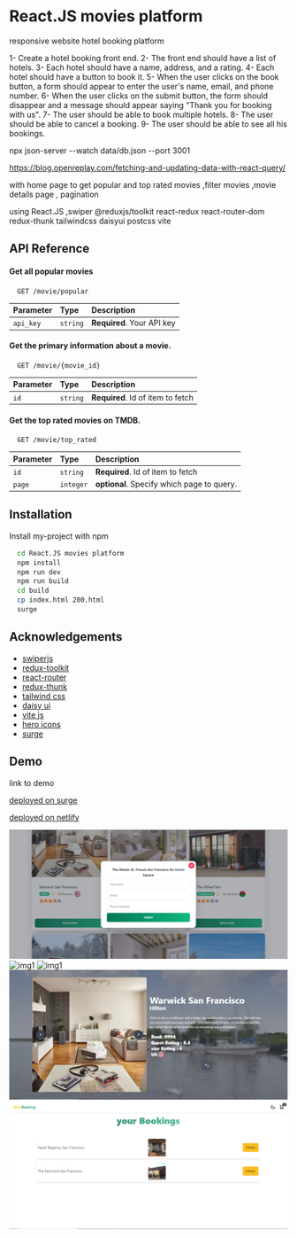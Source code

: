 
# React.JS movies platform  

responsive website hotel booking platform

1- Create a hotel booking front end.
2- The front end should have a list of hotels.
3- Each hotel should have a name, address, and a rating.
4- Each hotel should have a button to book it.
5- When the user clicks on the book button, a form should appear to enter the user's name, email, and phone number.
6- When the user clicks on the submit button, the form should disappear and a message should appear saying "Thank you for booking with us".
7- The user should be able to book multiple hotels.
8- The user should be able to cancel a booking.
9- The user should be able to see all his bookings.

npx json-server --watch data/db.json --port 3001

https://blog.openreplay.com/fetching-and-updating-data-with-react-query/





with home page to get popular and top rated movies ,filter movies ,movie details page , pagination

using React.JS ,swiper
@reduxjs/toolkit
react-redux
react-router-dom
redux-thunk
tailwindcss
daisyui
postcss
vite

## API Reference

#### Get all popular movies

```http
  GET /movie/popular
```

| Parameter | Type     | Description                |
| :-------- | :------- | :------------------------- |
| `api_key` | `string` | **Required**. Your API key |

#### Get the primary information about a movie.

```http
  GET /movie/{movie_id}
```

| Parameter | Type     | Description                       |
| :-------- | :------- | :-------------------------------- |
| `id`      | `string` | **Required**. Id of item to fetch |

#### Get the top rated movies on TMDB.

```http
  GET /movie/top_rated
```

| Parameter | Type     | Description                       |
| :-------- | :------- | :-------------------------------- |
| `id`      | `string` | **Required**. Id of item to fetch |
| `page`      | `integer` | **optional**. Specify which page to query. |




## Installation

Install my-project with npm

```bash
  cd React.JS movies platform
  npm install 
  npm run dev
  npm run build
  cd build
  cp index.html 200.html
  surge
```
    
## Acknowledgements

 - [swiperjs](https://swiperjs.com/demos#space-between)
 - [redux-toolkit](https://redux-toolkit.js.org/)
 - [react-router](https://reactrouter.com/en/main)
 - [redux-thunk](https://redux.js.org/usage/writing-logic-thunks)
 - [tailwind css](https://tailwindcss.com/)
 - [daisy ui](https://daisyui.com/)
 - [vite js](https://vitejs.dev/)
 - [hero icons](https://heroicons.com/)
 - [surge](https://surge.sh/)
 
## Demo

 link to demo

[deployed on  surge ](https://industrious-digestion.surge.sh/)

[deployed   on  netlify](https://fluffy-cuchufli-91a178.netlify.app/)





![img1](img3.png?raw=true "Title")
![img1](img1.png?raw=true "Title")
![img1](img2.png?raw=true "Title")
![img1](img4.png?raw=true "Title")
![img1](img5.png?raw=true "Title")
